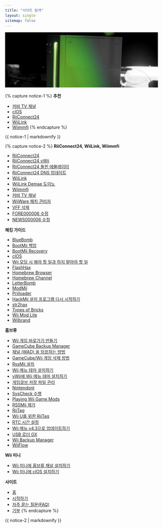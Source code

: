 ```yaml
---
title: "사이트 탐색"
layout: single
sitemap: false
---
```


![Wii자습서](/images/WiiTutorials.jpg)

{% capture notice-1 %}
**추천**

- [커비 TV 채널](kirby-tv)
- [cIOS](cios)
- [RiiConnect24](riiconnect24)
- [WiiLink](wiilink)
- [Wiimmfi](wiimmfi)
{% endcapture %}
<div class="notice--info">{{ notice-1 | markdownify }}</div>

{% capture notice-2 %}
**RiiConnect24, WiiLink, Wiimmfi**

- [RiiConnect24](riiconnect24)
- [RiiConnect24 vWii](riiconnect24-vwii)
- [RiiConnect24 돌핀 에뮬레이터](riiconnect24-dolphin)
- [RiiConnect24 DNS 업데이트](riiconnect24-dns-update)
- [WiiLink](wiilink)
- [WiiLink Demae 도미노](wiilink-demae-dominos)
- [Wiimmfi](wiimmfi)
- [커비 TV 채널](kirby-tv)
- [WiiWare 패치 관리자](wiiwarepatcher)
- [VFF 삭제](deleting-vffs)
- [FORE000006 수정](riiconnect24-batteryfix)
- [NEWS000006 수정](news000006)

**해킹 가이드**

- [BlueBomb](bluebomb)
- [BootMii 백업](bootmii)
- [BootMii Recovery](bootmiirecover)
- [cIOS](cios)
- [Wii 모딩 시 해야 할 일과 하지 말아야 할 일](dosanddonts)
- [FlashHax](flashhax)
- [Homebrew Browser](hbb)
- [Homebrew Channel](hbc)
- [LetterBomb](letterbomb)
- [ModMii](modmii)
- [Priiloader](priiloader)
- [HackMii 설치 프로그램 다시 시작하기](hackmii)
- [str2hax](str2hax)
- [Types of Bricks](bricks)
- [Wii Mod Lite](wiimodlite)
- [Wilbrand](wilbrand)

**홈브류**

- [Wii 게임 바로가기 만들기](wiigsc)
- [GameCube Backup Manager](gcbackupmanager)
- [채널 (WAD) 을 덤프하는 방법](dump-wads)
- [GameCube/Wii 게임 삭제 방법](dump-games)
- [RssMii 설치](rssmii)
- [Wii 메뉴 테마 설치하기](themes)
- [vWii에 Wii 메뉴 테마 설치하기](themes-vwii)
- [게임큐브 저장 파일 관리](gcsaves)
- [Nintendont](nintendont)
- [SysCheck 수행](syscheck)
- [Playing Wii Game Mods](riivolution)
- [RSSMii 제거](rssmii-remove)
- [RiiTag](riitag)
- [Wii U를 위한 RiiTag](riitag-wiiu)
- [RTC 시간 설정](rtc)
- [Wii 메뉴 v4.3으로 업데이트하기](update)
- [USB 로더 GX](usbloadergx)
- [Wii Backup Manager](wiibackupmanager)
- [WiiFlow](wiiflow)

**Wii 미니**

- [Wii 미니에 홈브류 채널 설치하기](hbc-mini)
- [Wii 미니에 cIOS 설치하기](cios-mini)

**사이트**

- [홈](/)
- [시작하기](get-started)
- [자주 묻는 질문(FAQ)](faq)
- [기부](donations)
{% endcapture %}
<div class="notice--primary">{{ notice-2 | markdownify }}</div>
